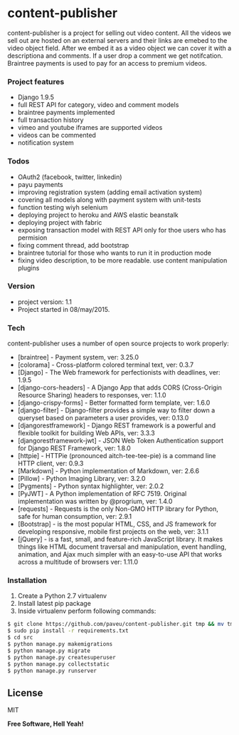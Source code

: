 # content-publisher

content-publisher is a project for selling out video content. All the videos we sell out are hosted on an external servers and their links are emebed to the video object field. After we embed it as a video object we can cover it with a descriptiona and comments. If a user drop a comment we get notifcation. Braintree payments is used to pay for an access to premium videos. 

### Project features
  - Django 1.9.5
  - full REST API for category, video and comment models
  - braintree payments implemented
  - full transaction history 
  - vimeo and youtube iframes are supported videos
  - videos can be commented
  - notification system

### Todos
  - OAuth2 (facebook, twitter, linkedin)
  - payu payments
  - improving registration system (adding email activation system)
  - covering all models along with payment system with unit-tests
  - function testing wiyh selenium
  - deploying project to heroku and AWS elastic beanstalk
  - deploying project with fabric
  - exposing transaction model with REST API only for thoe users who has permision
  - fixing comment thread, add bootstrap
  - braintree tutorial for those who wants to run it in production mode
  - fixing video description, to be more readable. use content manipulation plugins

### Version
* project version: 1.1
* Project started in 08/may/2015.

### Tech
content-publisher uses a number of open source projects to work properly:

* [braintree] - Payment system, ver: 3.25.0
* [colorama] - Cross-platform colored terminal text, ver: 0.3.7
* [Django] - The Web framework for perfectionists with deadlines, ver: 1.9.5
* [django-cors-headers] - A Django App that adds CORS (Cross-Origin Resource Sharing) headers to responses, ver: 1.1.0
* [django-crispy-forms] - Better formatted form template, ver: 1.6.0
* [django-filter] - Django-filter provides a simple way to filter down a queryset based on parameters a user provides, ver: 0.13.0
* [djangorestframework] - Django REST framework is a powerful and flexible toolkit for building Web APIs, ver: 3.3.3
* [djangorestframework-jwt] - JSON Web Token Authentication support for Django REST Framework, ver: 1.8.0
* [httpie] - HTTPie (pronounced aitch-tee-tee-pie) is a command line HTTP client, ver: 0.9.3
* [Markdown] - Python implementation of Markdown, ver: 2.6.6
* [Pillow] - Python Imaging Library, ver: 3.2.0
* [Pygments] - Python syntax highlighter, ver: 2.0.2
* [PyJWT] - A Python implementation of RFC 7519. Original implementation was written by @progrium, ver: 1.4.0
* [requests] - Requests is the only Non-GMO HTTP library for Python, safe for human consumption, ver: 2.9.1
* [Bootstrap] - is the most popular HTML, CSS, and JS framework for developing responsive, mobile first projects on the web, ver: 3.1.1
* [jQuery] -  is a fast, small, and feature-rich JavaScript library. It makes things like HTML document traversal and manipulation, event handling, animation, and Ajax much simpler with an easy-to-use API that works across a multitude of browsers ver: 1.11.0


### Installation

1. Create a Python 2.7 virtualenv
2. Install latest pip package
3. Inside virtualenv perform following commands:

```sh
$ git clone https://github.com/paveu/content-publisher.git tmp && mv tmp/.git . && rm -rf tmp && git reset --hard
$ sudo pip install -r requirements.txt
$ cd src
$ python manage.py makemigrations
$ python manage.py migrate
$ python manage.py createsuperuser
$ python manage.py collectstatic
$ python manage.py runserver
```

License
----

MIT

**Free Software, Hell Yeah!**

